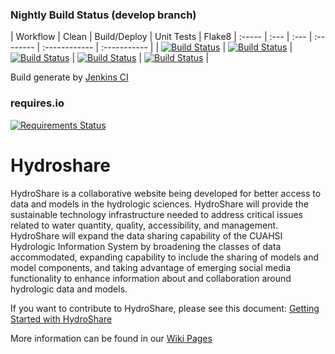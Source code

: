 ### Nightly Build Status (develop branch)

| Workflow | Clean | Build/Deploy | Unit Tests | Flake8
| :----- | :--- | :--- | :-------- | :------------ | :----------- |
| [![Build Status](http://ci.hydroshare.org:8080/job/nightly-build-workflow/badge/icon?style=plastic)](http://ci.hydroshare.org:8080/job/nightly-build-workflow/) | [![Build Status](http://ci.hydroshare.org:8080/job/nightly-build-clean/badge/icon?style=plastic)](http://ci.hydroshare.org:8080/job/nightly-build-clean/) | [![Build Status](http://ci.hydroshare.org:8080/job/nightly-build-deploy/badge/icon?style=plastic)](http://ci.hydroshare.org:8080/job/nightly-build-deploy/) | [![Build Status](http://ci.hydroshare.org:8080/job/nightly-build-test/badge/icon?style=plastic)](http://ci.hydroshare.org:8080/job/nightly-build-test/) | [![Build Status](http://ci.hydroshare.org:8080/job/nightly-build-flake8/badge/icon?style=plastic)](http://ci.hydroshare.org:8080/job/nightly-build-flake8/) |

Build generate by [Jenkins CI](http://ci.hydroshare.org:8080)

### requires.io
[![Requirements Status](https://requires.io/github/hydroshare/hs_docker_base/requirements.svg?branch=develop)](https://requires.io/github/hydroshare/hs_docker_base/requirements/?branch=master)

Hydroshare
============

HydroShare is a collaborative website being developed for better access to data and models in the hydrologic sciences. HydroShare will provide the sustainable technology infrastructure needed to address critical issues related to water quantity, quality, accessibility, and management. HydroShare will expand the data sharing capability of the CUAHSI Hydrologic Information System by broadening the classes of data accommodated, expanding capability to include the sharing of models and model components, and taking advantage of emerging social media functionality to enhance information about and collaboration around hydrologic data and models. 

If you want to contribute to HydroShare, please see this document: [Getting Started with HydroShare](https://github.com/hydroshare/hydroshare/wiki/getting_started)

More information can be found in our [Wiki Pages](https://github.com/hydroshare/hydroshare/wiki)
